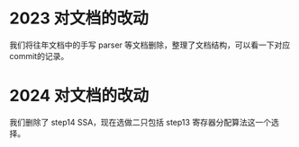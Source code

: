 # 2023 对文档的改动

我们将往年文档中的手写 parser 等文档删除，整理了文档结构，可以看一下对应commit的记录。

# 2024 对文档的改动

我们删除了 step14 SSA，现在选做二只包括 step13 寄存器分配算法这一个选择。